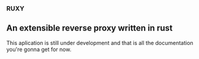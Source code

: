 
### RUXY

## An extensible reverse proxy written in rust

This aplication is still under development and that is
all the documentation you're gonna get for now.


